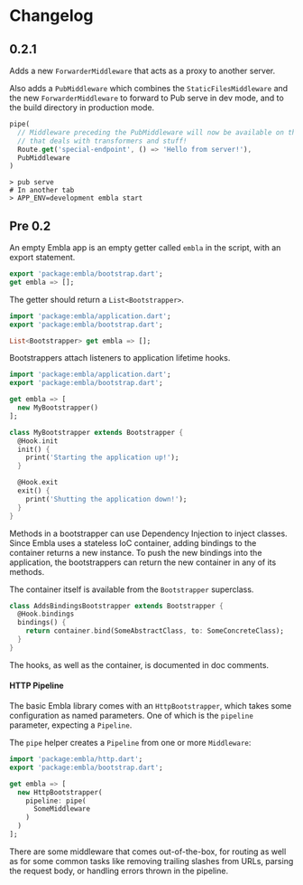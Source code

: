 # Changelog

## 0.2.1
Adds a new `ForwarderMiddleware` that acts as a proxy to another server.

Also adds a `PubMiddleware` which combines the `StaticFilesMiddleware` and the new
`ForwarderMiddleware` to forward to Pub serve in dev mode, and to the build directory in
production mode.

```dart
pipe(
  // Middleware preceding the PubMiddleware will now be available on the same server
  // that deals with transformers and stuff!
  Route.get('special-endpoint', () => 'Hello from server!'),
  PubMiddleware  
)
```

```shell
> pub serve
# In another tab
> APP_ENV=development embla start
```

## Pre 0.2
An empty Embla app is an empty getter called `embla` in the script, with an export statement.

```dart
export 'package:embla/bootstrap.dart';
get embla => [];
```

The getter should return a `List<Bootstrapper>`.

```dart
import 'package:embla/application.dart';
export 'package:embla/bootstrap.dart';

List<Bootstrapper> get embla => [];
```

Bootstrappers attach listeners to application lifetime hooks.

```dart
import 'package:embla/application.dart';
export 'package:embla/bootstrap.dart';

get embla => [
  new MyBootstrapper()
];

class MyBootstrapper extends Bootstrapper {
  @Hook.init
  init() {
    print('Starting the application up!');
  }

  @Hook.exit
  exit() {
    print('Shutting the application down!');
  }
}
```

Methods in a bootstrapper can use Dependency Injection to inject classes. Since Embla uses a stateless
IoC container, adding bindings to the container returns a new instance. To push the new bindings into
the application, the bootstrappers can return the new container in any of its methods.

The container itself is available from the `Bootstrapper` superclass.

```dart
class AddsBindingsBootstrapper extends Bootstrapper {
  @Hook.bindings
  bindings() {
    return container.bind(SomeAbstractClass, to: SomeConcreteClass);
  }
}
```

The hooks, as well as the container, is documented in doc comments.

#### HTTP Pipeline
The basic Embla library comes with an `HttpBootstrapper`, which takes some configuration as named
parameters. One of which is the `pipeline` parameter, expecting a `Pipeline`.

The `pipe` helper creates a `Pipeline` from one or more `Middleware`:

```dart
import 'package:embla/http.dart';
export 'package:embla/bootstrap.dart';

get embla => [
  new HttpBootstrapper(
    pipeline: pipe(
      SomeMiddleware
    )
  )
];
```

There are some middleware that comes out-of-the-box, for routing as well as for some common tasks like
removing trailing slashes from URLs, parsing the request body, or handling errors thrown in the pipeline.
